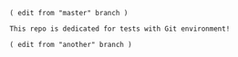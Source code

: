 
    ( edit from "master" branch )

    This repo is dedicated for tests with Git environment!

    ( edit from "another" branch )